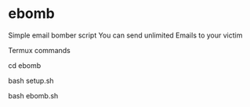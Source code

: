 # ebomb
Simple email bomber script
You can send unlimited Emails to your victim

Termux commands

cd ebomb

bash setup.sh

bash ebomb.sh
